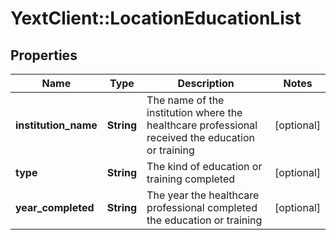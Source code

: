 # YextClient::LocationEducationList

## Properties
Name | Type | Description | Notes
------------ | ------------- | ------------- | -------------
**institution_name** | **String** | The name of the institution where the healthcare professional received the education or training | [optional] 
**type** | **String** | The kind of education or training completed | [optional] 
**year_completed** | **String** | The year the healthcare professional completed the education or training | [optional] 


